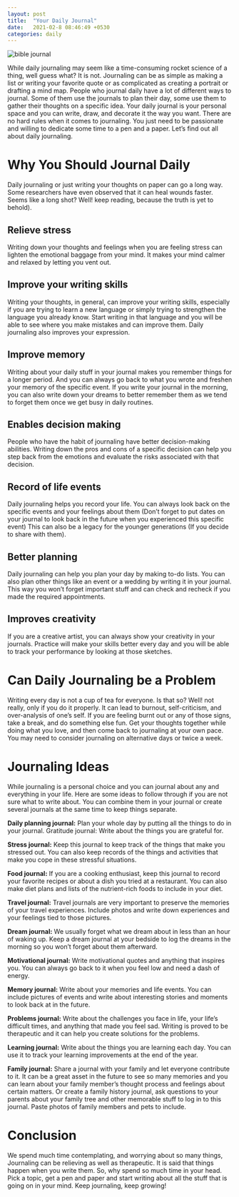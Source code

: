 ```yaml
---
layout: post
title:  "Your Daily Journal"
date:   2021-02-8 08:46:49 +0530
categories: daily
---
```


<img src="https://images.unsplash.com/photo-1521316973612-36489899f29b?ixlib=rb-1.2.1&ixid=MXwxMjA3fDB8MHxwaG90by1wYWdlfHx8fGVufDB8fHw%3D&auto=format&fit=crop&w=1950&q=80" alt="bible journal">

While daily journaling may seem like a time-consuming rocket science of a thing, well guess what? It is not. Journaling can be as simple as making a list or writing your favorite quote or as complicated as creating a portrait or drafting a mind map. 
People who journal daily have a lot of different ways to journal. Some of them use the journals to plan their day, some use them to gather their thoughts on a specific idea. Your daily journal is your personal space and you can write, draw, and decorate it the way you want. There are no hard rules when it comes to journaling. You just need to be passionate and willing to dedicate some time to a pen and a paper. Let’s find out all about daily journaling. 

# Why You Should Journal Daily

Daily journaling or just writing your thoughts on paper can go a long way.  Some researchers have even observed that it can heal wounds faster. Seems like a long shot? Well! keep reading, because the truth is yet to behold).

## Relieve stress

Writing down your thoughts and feelings when you are feeling stress can lighten the emotional baggage from your mind. It makes your mind calmer and relaxed by letting you vent out. 

## Improve your writing skills

Writing your thoughts, in general, can improve your writing skills, especially if you are trying to learn a new language or simply trying to strengthen the language you already know. Start writing in that language and you will be able to see where you make mistakes and can improve them. Daily journaling also improves your expression.

## Improve memory

Writing about your daily stuff in your journal makes you remember things for a longer period. And you can always go back to what you wrote and freshen your memory of the specific event. If you write your journal in the morning, you can also write down your dreams to better remember them as we tend to forget them once we get busy in daily routines.

## Enables decision making

People who have the habit of journaling have better decision-making abilities. Writing down the pros and cons of a specific decision can help you step back from the emotions and evaluate the risks associated with that decision.

## Record of life events

Daily journaling helps you record your life. You can always look back on the specific events and your feelings about them (Don’t forget to put dates on your journal to look back in the future when you experienced this specific event) This can also be a legacy for the younger generations (If you decide to share with them).

## Better planning

Daily journaling can help you plan your day by making to-do lists. You can also plan other things like an event or a wedding by writing it in your journal. This way you won’t forget important stuff and can check and recheck if you made the required appointments.

## Improves creativity

If you are a creative artist, you can always show your creativity in your journals. Practice will make your skills better every day and you will be able to track your performance by looking at those sketches.

# Can Daily Journaling be a Problem

Writing every day is not a cup of tea for everyone. Is that so? Well! not really, only if you do it properly. It can lead to burnout, self-criticism, and over-analysis of one’s self. If you are feeling burnt out or any of those signs, take a break, and do something else fun. Get your thoughts together while doing what you love, and then come back to journaling at your own pace. You may need to consider journaling on alternative days or twice a week.

# Journaling Ideas

While journaling is a personal choice and you can journal about any and everything in your life. Here are some ideas to follow through if you are not sure what to write about. You can combine them in your journal or create several journals at the same time to keep things separate.

**Daily planning journal:** Plan your whole day by putting all the things to do in your journal.
Gratitude journal: Write about the things you are grateful for.

**Stress journal:** Keep this journal to keep track of the things that make you stressed out. You can also keep records of the things and activities that make you cope in these stressful situations. 

**Food journal:** If you are a cooking enthusiast, keep this journal to record your favorite recipes or about a dish you tried at a restaurant. You can also make diet plans and lists of the nutrient-rich foods to include in your diet.

**Travel journal:** Travel journals are very important to preserve the memories of your travel experiences. Include photos and write down experiences and your feelings tied to those pictures.

**Dream journal:** We usually forget what we dream about in less than an hour of waking up. Keep a dream journal at your bedside to log the dreams in the morning so you won’t forget about them afterward.

**Motivational journal:** Write motivational quotes and anything that inspires you. You can always go back to it when you feel low and need a dash of energy.

**Memory journal:** Write about your memories and life events. You can include pictures of events and write about interesting stories and moments to look back at in the future.

**Problems journal:** Write about the challenges you face in life, your life’s difficult times, and anything that made you feel sad. Writing is proved to be therapeutic and it can help you create solutions for the problems.

**Learning journal:** Write about the things you are learning each day. You can use it to track your learning improvements at the end of the year. 

**Family journal:** Share a journal with your family and let everyone contribute to it. It can be a great asset in the future to see so many memories and you can learn about your family member’s thought process and feelings about certain matters. Or create a family history journal, ask questions to your parents about your family tree and other memorable stuff to log in to this journal. Paste photos of family members and pets to include.

# Conclusion

We spend much time contemplating, and worrying about so many things, Journaling can be relieving as well as therapeutic. It is said that things happen when you write them. So, why spend so much time in your head. Pick a topic, get a pen and paper and start writing about all the stuff that is going on in your mind. Keep journaling, keep growing!